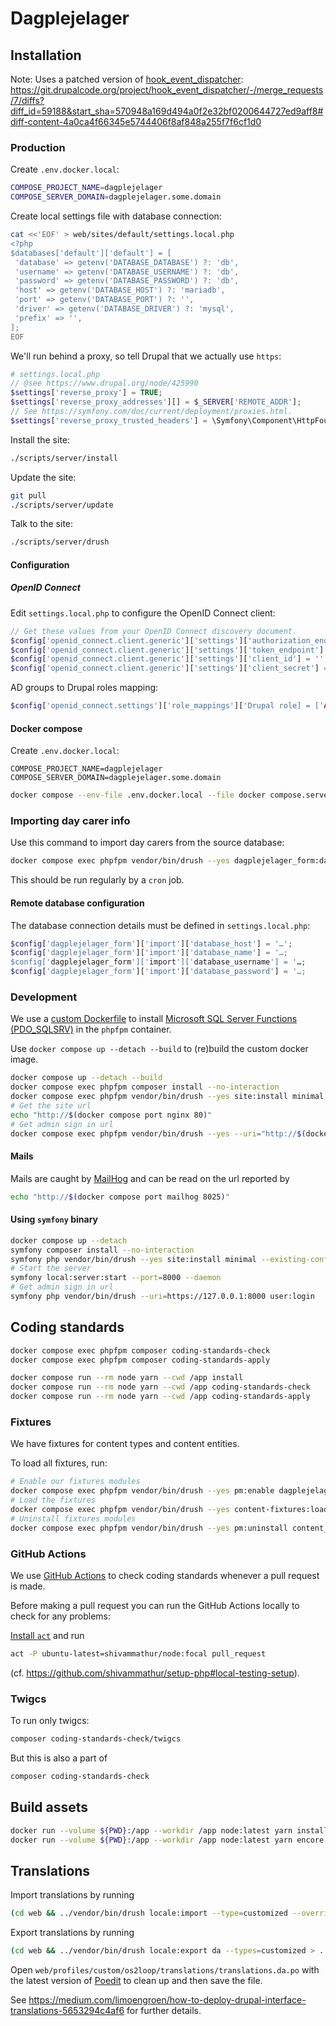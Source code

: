 # Dagplejelager

## Installation

Note: Uses a patched version of
[hook_event_dispatcher](https://www.drupal.org/project/hook_event_dispatcher):
<https://git.drupalcode.org/project/hook_event_dispatcher/-/merge_requests/7/diffs?diff_id=59188&start_sha=570948a169d494a0f2e32bf0200644727ed9aff8#diff-content-4a0ca4f66345e5744406f8af848a255f7f6cf1d0>

### Production

Create `.env.docker.local`:

```sh
COMPOSE_PROJECT_NAME=dagplejelager
COMPOSE_SERVER_DOMAIN=dagplejelager.some.domain
```

Create local settings file with database connection:

```sh
cat <<'EOF' > web/sites/default/settings.local.php
<?php
$databases['default']['default'] = [
 'database' => getenv('DATABASE_DATABASE') ?: 'db',
 'username' => getenv('DATABASE_USERNAME') ?: 'db',
 'password' => getenv('DATABASE_PASSWORD') ?: 'db',
 'host' => getenv('DATABASE_HOST') ?: 'mariadb',
 'port' => getenv('DATABASE_PORT') ?: '',
 'driver' => getenv('DATABASE_DRIVER') ?: 'mysql',
 'prefix' => '',
];
EOF
```

We'll run behind a proxy, so tell Drupal that we actually use `https`:

```php
# settings.local.php
// @see https://www.drupal.org/node/425990
$settings['reverse_proxy'] = TRUE;
$settings['reverse_proxy_addresses'][] = $_SERVER['REMOTE_ADDR'];
// See https://symfony.com/doc/current/deployment/proxies.html.
$settings['reverse_proxy_trusted_headers'] = \Symfony\Component\HttpFoundation\Request::HEADER_X_FORWARDED_ALL;
```

Install the site:

```sh
./scripts/server/install
```

Update the site:

```sh
git pull
./scripts/server/update
```

Talk to the site:

```sh
./scripts/server/drush
```

#### Configuration

##### OpenID Connect

Edit `settings.local.php` to configure the OpenID Connect client:

```php
// Get these values from your OpenID Connect discovery document.
$config['openid_connect.client.generic']['settings']['authorization_endpoint'] = '';
$config['openid_connect.client.generic']['settings']['token_endpoint'] = '';
$config['openid_connect.client.generic']['settings']['client_id'] = '';
$config['openid_connect.client.generic']['settings']['client_secret'] = '';
```

AD groups to Drupal roles mapping:

```php
$config['openid_connect.settings']['role_mappings']['Drupal role] = ['AD group'];
```

#### Docker compose

Create `.env.docker.local`:

```env
COMPOSE_PROJECT_NAME=dagplejelager
COMPOSE_SERVER_DOMAIN=dagplejelager.some.domain
```

```sh
docker compose --env-file .env.docker.local --file docker compose.server.yml up --detach --build
```

### Importing day carer info

Use this command to import day carers from the source database:

```sh
docker compose exec phpfpm vendor/bin/drush --yes dagplejelager_form:day-carers:import
```

This should be run regularly by a `cron` job.

#### Remote database configuration

The database connection details must be defined in `settings.local.php`:

```php
$config['dagplejelager_form']['import']['database_host'] = '…';
$config['dagplejelager_form']['import']['database_name'] = '…;
$config['dagplejelager_form']['import']['database_username'] = '…;
$config['dagplejelager_form']['import']['database_password'] = '…;
```

### Development

We use a [custom Dockerfile](.docker/development/phpfpm/Dockerfile) to install
[Microsoft SQL Server Functions
(PDO_SQLSRV)](https://www.php.net/manual/en/ref.pdo-sqlsrv.php) in the `phpfpm`
container.

Use `docker compose up --detach --build` to (re)build the custom docker image.

```sh
docker compose up --detach --build
docker compose exec phpfpm composer install --no-interaction
docker compose exec phpfpm vendor/bin/drush --yes site:install minimal --existing-config
# Get the site url
echo "http://$(docker compose port nginx 80)"
# Get admin sign in url
docker compose exec phpfpm vendor/bin/drush --yes --uri="http://$(docker compose port nginx 80)" user:login
```

#### Mails

Mails are caught by [MailHog](https://github.com/mailhog/MailHog) and can be
read on the url reported by

```sh
echo "http://$(docker compose port mailhog 8025)"
```

#### Using `symfony` binary

```sh
docker compose up --detach
symfony composer install --no-interaction
symfony php vendor/bin/drush --yes site:install minimal --existing-config
# Start the server
symfony local:server:start --port=8000 --daemon
# Get admin sign in url
symfony php vendor/bin/drush --uri=https://127.0.0.1:8000 user:login
```

## Coding standards

```sh
docker compose exec phpfpm composer coding-standards-check
docker compose exec phpfpm composer coding-standards-apply
```

```sh
docker compose run --rm node yarn --cwd /app install
docker compose run --rm node yarn --cwd /app coding-standards-check
docker compose run --rm node yarn --cwd /app coding-standards-apply
```

### Fixtures

We have fixtures for content types and content entities.

To load all fixtures, run:

```sh
# Enable our fixtures modules
docker compose exec phpfpm vendor/bin/drush --yes pm:enable dagplejelager_fixtures
# Load the fixtures
docker compose exec phpfpm vendor/bin/drush --yes content-fixtures:load
# Uninstall fixtures modules
docker compose exec phpfpm vendor/bin/drush --yes pm:uninstall content_fixtures
```

### GitHub Actions

We use [GitHub Actions](https://github.com/features/actions) to check coding
standards whenever a pull request is made.

Before making a pull request you can run the GitHub Actions locally to check for
any problems:

[Install `act`](https://github.com/nektos/act#installation) and run

```sh
act -P ubuntu-latest=shivammathur/node:focal pull_request
```

(cf. <https://github.com/shivammathur/setup-php#local-testing-setup>).

### Twigcs

To run only twigcs:

```sh
composer coding-standards-check/twigcs
```

But this is also a part of

```sh
composer coding-standards-check
```

## Build assets

```sh
docker run --volume ${PWD}:/app --workdir /app node:latest yarn install
docker run --volume ${PWD}:/app --workdir /app node:latest yarn encore dev
 ```

## Translations

Import translations by running

```sh
(cd web && ../vendor/bin/drush locale:import --type=customized --override=none da ../translations/translations.da.po)
```

Export translations by running

```sh
(cd web && ../vendor/bin/drush locale:export da --types=customized > ../translations/translations.da.po)
```

Open `web/profiles/custom/os2loop/translations/translations.da.po` with the
latest version of [Poedit](https://poedit.net/) to clean up and then save the
file.

See
<https://medium.com/limoengroen/how-to-deploy-drupal-interface-translations-5653294c4af6>
for further details.
